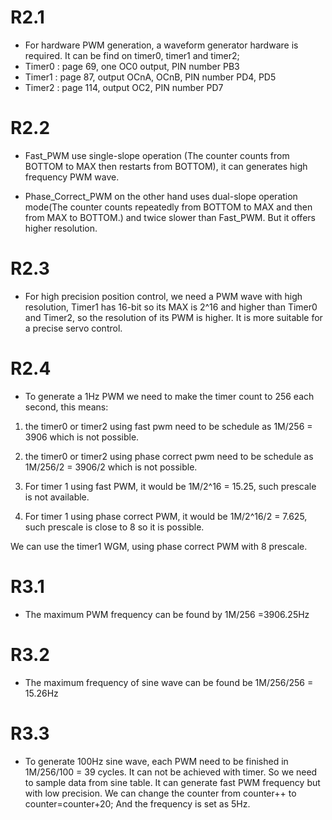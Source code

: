 # R2.1
* For hardware PWM generation, a waveform generator hardware is required. It can be find on timer0, timer1 and timer2;
* Timer0 : page 69, one OC0 output, PIN number PB3
* Timer1 : page 87, output OCnA, OCnB, PIN number PD4, PD5
* Timer2 : page 114, output OC2, PIN number PD7

# R2.2
* Fast_PWM use single-slope operation (The counter counts from BOTTOM to MAX then restarts from BOTTOM), it can generates high frequency PWM wave.

* Phase_Correct_PWM on the other hand uses dual-slope operation mode(The counter counts repeatedly from BOTTOM to MAX and then from MAX to BOTTOM.) and twice slower than Fast_PWM. But it offers higher resolution.

# R2.3
* For high precision position control, we need a PWM wave with high resolution, Timer1 has 16-bit so its MAX is 2^16 and higher than Timer0 and Timer2, so the resolution of its PWM is higher. It is more suitable for a precise servo control.

# R2.4
* To generate a 1Hz PWM we need to make the timer count to 256 each second, this means:
1. the timer0 or timer2 using fast pwm need to be schedule as 1M/256 = 3906 which is not possible.

2. the timer0 or timer2 using phase correct pwm need to be schedule as 1M/256/2 = 3906/2 which is not possible.

3. For timer 1 using fast PWM, it would be 1M/2^16 = 15.25, such prescale is not available.

4. For timer 1 using phase correct PWM, it would be 1M/2^16/2 = 7.625, such prescale is close to 8 so it is possible.

We can use the timer1 WGM, using phase correct PWM with 8 prescale.

# R3.1
* The maximum PWM frequency can be found by 1M/256 =3906.25Hz

# R3.2
* The maximum frequency of sine wave can be found be 1M/256/256 = 15.26Hz

# R3.3
* To generate 100Hz sine wave, each PWM need to be finished in 1M/256/100 = 39 cycles. It can not be achieved with timer. So we need to sample data from sine table. It can generate fast PWM frequency but with low precision. We can change the counter from counter++ to counter=counter+20; And the frequency is set as 5Hz.